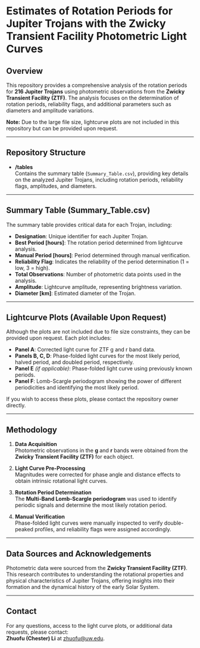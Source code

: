 # **Estimates of Rotation Periods for Jupiter Trojans with the Zwicky Transient Facility Photometric Light Curves**

## **Overview**  
This repository provides a comprehensive analysis of the rotation periods for **216 Jupiter Trojans** using photometric observations from the **Zwicky Transient Facility (ZTF)**. The analysis focuses on the determination of rotation periods, reliability flags, and additional parameters such as diameters and amplitude variations.  

**Note:** Due to the large file size, lightcurve plots are not included in this repository but can be provided upon request.

---

## **Repository Structure**  

- **/tables**  
  Contains the summary table (`Summary_Table.csv`), providing key details on the analyzed Jupiter Trojans, including rotation periods, reliability flags, amplitudes, and diameters.

---

## **Summary Table (Summary_Table.csv)**  
The summary table provides critical data for each Trojan, including:

- **Designation**: Unique identifier for each Jupiter Trojan.  
- **Best Period [hours]**: The rotation period determined from lightcurve analysis.  
- **Manual Period [hours]**: Period determined through manual verification.  
- **Reliability Flag**: Indicates the reliability of the period determination (1 = low, 3 = high).  
- **Total Observations**: Number of photometric data points used in the analysis.  
- **Amplitude**: Lightcurve amplitude, representing brightness variation.  
- **Diameter [km]**: Estimated diameter of the Trojan.

---

## **Lightcurve Plots (Available Upon Request)**  
Although the plots are not included due to file size constraints, they can be provided upon request. Each plot includes:

- **Panel A**: Corrected light curve for ZTF g and r band data.  
- **Panels B, C, D**: Phase-folded light curves for the most likely period, halved period, and doubled period, respectively.  
- **Panel E** *(if applicable)*: Phase-folded light curve using previously known periods.  
- **Panel F**: Lomb-Scargle periodogram showing the power of different periodicities and identifying the most likely period.  

If you wish to access these plots, please contact the repository owner directly.

---

## **Methodology**  

1. **Data Acquisition**  
   Photometric observations in the **g** and **r** bands were obtained from the **Zwicky Transient Facility (ZTF)** for each object.  

2. **Light Curve Pre-Processing**  
   Magnitudes were corrected for phase angle and distance effects to obtain intrinsic rotational light curves.  

3. **Rotation Period Determination**  
   The **Multi-Band Lomb-Scargle periodogram** was used to identify periodic signals and determine the most likely rotation period.  

4. **Manual Verification**  
   Phase-folded light curves were manually inspected to verify double-peaked profiles, and reliability flags were assigned accordingly.

---

## **Data Sources and Acknowledgements**  
Photometric data were sourced from the **Zwicky Transient Facility (ZTF)**. This research contributes to understanding the rotational properties and physical characteristics of Jupiter Trojans, offering insights into their formation and the dynamical history of the early Solar System.

---

## **Contact**  
For any questions, access to the light curve plots, or additional data requests, please contact:  
**Zhuofu (Chester) Li** at [zhuofu@uw.edu](mailto:zhuofu@uw.edu).
